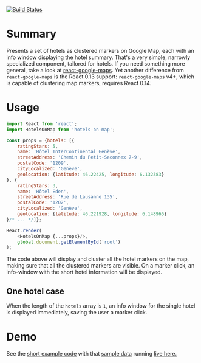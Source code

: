[![Build Status](https://travis-ci.org/ikr/react-hotels-on-map.svg?branch=master)](https://travis-ci.org/ikr/react-hotels-on-map)

# Summary

Presents a set of hotels as clustered markers on Google Map, each with an info window displaying the
hotel summary. That's a very simple, narrowly specialized component, tailored for hotels. If you
need something more general, take a look at
[react-google-maps](https://github.com/tomchentw/react-google-maps). Yet another difference from
`react-google-maps` is the React 0.13 support: `react-google-maps` v4+, which is capable of
clustering map markers, requires React 0.14.


# Usage

```javascript
import React from 'react';
import HotelsOnMap from 'hotels-on-map';

const props = {hotels: [{
    ratingStars: 5,
    name: 'Hôtel InterContinental Genève',
    streetAddress: 'Chemin du Petit-Saconnex 7-9',
    postalCode: '1209',
    cityLocalized: 'Genève',
    geolocation: {latitude: 46.22425, longitude: 6.132383}
}, {
    ratingStars: 3,
    name: 'Hôtel Eden',
    streetAddress: 'Rue de Lausanne 135',
    postalCode: '1202',
    cityLocalized: 'Genève',
    geolocation: {latitude: 46.221928, longitude: 6.148965}
}/* ... */]};

React.render(
    <HotelsOnMap {...props}/>,
    global.document.getElementById('root')
);
```

The code above will display and cluster all the hotel markers on the map, making sure that all the
clustered markers are visible. On a marker click, an info-window with the short hotel information
will be displayed.

## One hotel case

When the length of the `hotels` array is `1`, an info window for the single hotel is displayed
immediately, saving the user a marker click.

# Demo

See the [short example code](https://github.com/ikr/react-hotels-on-map/blob/master/src/demo.js)
with that [sample data](https://github.com/ikr/react-hotels-on-map/blob/master/src/demoData.js)
running [live here.](https://ikr.su/h/react-hotels-on-map/demo/)
